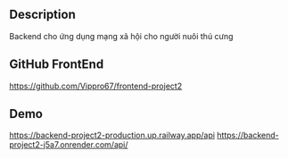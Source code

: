 ## Description

Backend cho ứng dụng mạng xã hội cho người nuôi thú cưng

## GitHub FrontEnd
https://github.com/Vippro67/frontend-project2

## Demo 
https://backend-project2-production.up.railway.app/api
https://backend-project2-j5a7.onrender.com/api/

